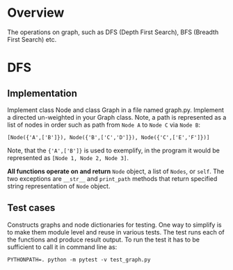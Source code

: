 # Overview
The operations on graph, such as DFS (Depth First Search), BFS (Breadth First Search) etc.

# DFS
## Implementation
Implement class Node and class Graph in a file named graph.py. Implement a directed un-weighted in your Graph class. Note, a path is represented as a list of nodes in order such as path from `Node A` to `Node C` via `Node B`:

```
[Node({'A',['B']}), Node({'B',['C','D']}), Node({'C',['E','F']})]
```

Note, that the `{'A',['B']}` is used to exemplify, in the program it would be represented as `[Node 1, Node 2, Node 3]`.

**All functions operate on and return** `Node` object, a list of `Nodes`, or `self`. The two exceptions are `__str__` and `print_path` methods that return specified string representation of `Node` object.

## Test cases
Constructs graphs and node dictionaries for testing. One way to simplify is to make them module level and reuse in various tests. The test runs each of the functions and produce result output. To run the test it has to be sufficient to call it in command line as:

```
PYTHONPATH=. python -m pytest -v test_graph.py
```
